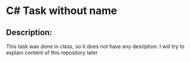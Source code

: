 # C# Task without name

## Description:

This task was done in class, so it does not have any desription. I wiil try to explain content of this repository later

